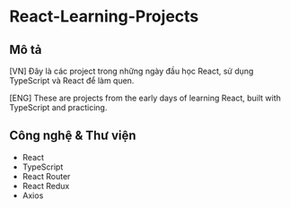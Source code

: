 # React-Learning-Projects

## Mô tả
[VN] Đây là các project trong những ngày đầu học React, sử dụng TypeScript và React để làm quen.

[ENG] These are projects from the early days of learning React, built with TypeScript and practicing.


## Công nghệ & Thư viện
- React
- TypeScript
- React Router
- React Redux
- Axios

